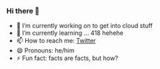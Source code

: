 ### Hi there 👋

- 🔭 I’m currently working on to get into cloud stuff
- 🌱 I’m currently learning ... 418 hehehe
- 📫 How to reach me: [Twitter](https://twitter.com/heymde0x541)
- 😄 Pronouns: he/him
- ⚡ Fun fact: facts are facts, but how?

<!--
**heymde0x541/heymde0x541** is a ✨ _special_ ✨ repository because its `README.md` (this file) appears on your GitHub profile.

Here are some ideas to get you started:

- 🔭 I’m currently working on ...
- 🌱 I’m currently learning ...
- 👯 I’m looking to collaborate on ...
- 🤔 I’m looking for help with ...
- 💬 Ask me about ...
- 📫 How to reach me: ...
- 😄 Pronouns: ...
- ⚡ Fun fact: ...
-->
